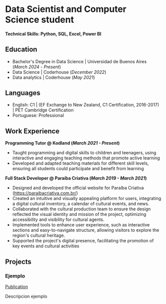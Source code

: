 # Data Scientist and Computer Science student

#### Technical Skills: Python, SQL, Excel, Power BI

## Education
- Bachelor's Degree in Data Science | Universidad de Buenos Aires (_March 2024_ - _Present_)								       		
- Data Science	| Coderhouse (_December 2022_)	 			        		
- Data analytics | Coderhouse (_May 2021_)

## Languages
- English: C1 | (EF Exchange to New Zealand, C1 Certification, 2016-2017) | PET Cambridge Certification
- Portuguese: Professional


## Work Experience
**Programming Tutor @ Kodland (_March 2021 - Present_)**
- Taught programming and digital skills to children and teenagers, using interactive and engaging
teaching methods that promote active learning
- Developed and adapted teaching materials for different skill levels, ensuring all students could
participate and benefit from learning

**Full Stack Developer @ Paraíba Criativa (_March 2019 - March 2021_)**
- Designed and developed the official website for Paraíba Criativa (https://paraibacriativa.com.br/)
- Created an intuitive and visually appealing platform for users, integrating a digital cultural
inventory, a calendar of cultural events, and news.
- Collaborated with the cultural production team to ensure the design reflected the visual identity and
mission of the project, optimizing accessibility and visibility for cultural agents.
- Implemented tools to enhance user experience, such as interactive sections and easy-to-navigate
structure, allowing visitors to explore the region's cultural heritage.
- Supported the project's digital presence, facilitating the promotion of key events and cultural
activities

## Projects
### Ejemplo
[Publication](https://www.mdpi.com/1424-8220/22/8/3048)

Descripcion ejemplo




